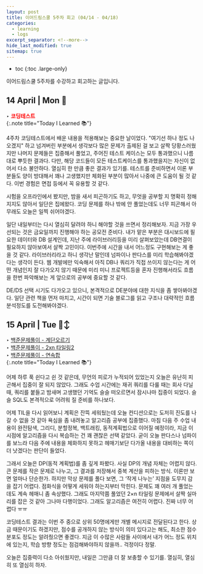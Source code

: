 ```yaml
---
layout: post
title: 이어드림스쿨 5주차 회고 (04/14 - 04/18)
categories: 
  - learning
  - logs 
excerpt_separator: <!--more-->
hide_last_modified: true
sitemap: true
---
```


* toc
{:toc .large-only}

이어드림스쿨 5주차를 수강하고 회고하는 글입니다. <br>

<!--more-->
## 14 April | Mon 🤔

‣ **<span style="color:red">코딩테스트</span>** <br>
{:.note title="Today I Learned 📚"}

4주차 코딩테스트에서 배운 내용을 적용해보는 중요한 날이었다.  "여기선 하나 정도 나오겠지" 하고 넘겨버린 부분에서 생각보다 많은 문제가 출제된 걸 보고 살짝 당황스러웠지만 나머지 문제들은 집중해서 풀었고, 주어진 테스트 케이스는 모두 통과했으니 나름대로 뿌듯한 결과다. 다만, 해당 코드들이 모든 테스트케이스를 통과했을지는 자신이 없어서 다소 불안하다. 열심히 한 만큼 좋은 결과가 있기를. 테스트를 준비하면서 이론 부분들도 양이 방대해서 꽤나 고생했지만 체화된 부분이 많아서 나중에 큰 도움이 될 것 같다. 이번 경험은 면접 등에서 꼭 유용할 것 같다.

시험을 오프라인에서 봤지만, 밤을 새서 피곤하기도 하고, 무엇을 공부할 지 명확히 정해지지도 않아서 일단은 집에왔다. 코딩 문제를 하나 밖에 안 풀었는데도 너무 피곤해서 아무래도 오늘은 일찍 쉬어야겠다. 

일단 내일부터는 다시 열심히 달려야 하니 해야할 것을 쓰면서 정리해보자. 지금 가장 우선되는 것은 금요일까지 진행해야 하는 공모전 준비다. 내가 맡은 부분은 대시보드에 필요한 데이터와 DB 설계인데, 지난 주에 라이브러리등을 미리 살펴보았는데 DB연결이 필요하지 않아보여서 살짝 고민이다. 이번주에 시간을 내서 어느정도 구현해보는 게 좋을 것 같다. 라이브러리라고 하니 생각난 말인데 넘파이나 판다스를 미리 학습해봐야겠다는 생각이 든다. 웹 개발에만 익숙해서 아직 DB나 쿼리가 직접 쓰이지 않는다는 게 어떤 개념인지 잘 다가오지 않기 때문에 미리 미니 프로젝트등을 혼자 진행해서라도 흐름을 한번 파악해보는 게 앞으로의 공부에 중요할 것 같다.

DE/DS 선택 시기도 다가오고 있으니, 본격적으로 DE분야에 대한 지식을 좀 쌓아봐야겠다. 일단 관련 책을 먼저 마치고, 시간이 되면 기술 블로그를 읽고 구조나 대략적인 흐름 분석정도를 도전해봐야겠다.

## 15 April | Tue 🙂‍↕️

‣ [백준문제풀이 - 계단오르기](/devnotes/coding-tests/2025-04-14-01Boj2579/) <br>‣ [백준문제풀이 - 2xn 타일링2](/devnotes/coding-tests/2025-04-15-01Boj11727/) <br>‣ [백준문제풀이 - 연속합](/devnotes/coding-tests/2025-04-15-01Boj1912/) <br> {:.note title="Today I Learned 📚"}

어제 하루 푹 쉰다고 쉰 것 같은데, 무언의 피로가 누적되어 있었는지 오늘은 유난히 피곤해서 집중이 잘 되지 않았다. 그래도 수업 시간에는 재귀 쿼리를 다룰 때는 회사 다닐 때, 쿼리를 붙들고 밤새며 고생했던 기억도 슬슬 떠오르면서 잠시나마 집중이 되었다. 슬슬 SQL도 본격적으로 어려워 질 준비를 하나보다.

어제 TIL을 다시 읽어보니 계획은 잔뜩 세워뒀는데 오늘 컨디션으로는 도저히 진도를 나갈 수 없을 것 같아 욕심을 좀 내려놓고 알고리즘 공부에 집중했다. 마침 다음 주 수업 내용이 완전탐색, 그리디, 분할정복, 백트래킹, 동적계획법으로 이어질 예정이라, 지금 이 시점에 알고리즘을 다시 복습하는 건 꽤 괜찮은 선택 같았다. 굳이 오늘 판다스나 넘파이를 보느라 다음 주에 내용을 체화하지 못하고 헤매기보단 다가올 내용을 대비하는 쪽이 더 낫겠다는 판단이 들었다.

그래서 오늘은 DP(동적 계획법)를 좀 깊게 파봤다. 사실 DP의 개념 자체는 어렵지 않다. 큰 문제를 작은 문제로 나누고, 그 결과를 저장해서 중복 계산을 피하는 방식. 이론만 보면 얼마나 단순한가. 하지만 막상 문제를 풀다 보면, 그 ‘작게 나누는’ 지점을 도무지 감을 잡기 어렵다. 점화식을 어떻게 세워야 하는지부터 막힌다. 문제도 꽤 여러 개 풀었는데도 계속 헤매니 좀 속상했다. 그래도 마지막쯤 풀었던 2×n 타일링 문제에서 살짝 실마리를 잡은 것 같아 그나마 다행이었다. 그래도 알고리즘은 여전히 어렵다. 진짜 너무 어렵다 ㅠㅠ

코딩테스트 결과는 이번 주 중으로 상위 50명에게만 개별 메시지로 전달된다고 한다. 상금 때문이기도 하겠지만, 점수를 공개하지 않는 방식이 의미 있다고는 해도, 최소한 점수 분포도 정도는 알려줬으면 좋겠다. 지금 이 수많은 사람들 사이에서 내가 어느 정도 위치에 있는지, 학습 방향 정도는 점검해봐야하지 않을까.. 걱정이다 정말.

오늘은 집중력이 다소 아쉬웠지만, 내일은 그만큼 더 잘 보충할 수 있기를. 열심히, 열심히 또 열심히 하자.